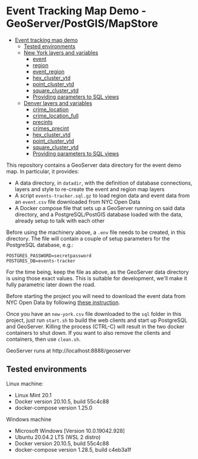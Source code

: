 # Event Tracking Map Demo - GeoServer/PostGIS/MapStore 

- [Event tracking map demo](#nyc-event-map-demo-geoserver)
  - [Tested environments](#tested-environments)
  - [New York layers and variables](./NEW-YORK.md#new-york-layers-and-variables)
    - [event](./NEW-YORK.md#event)
    - [region](./NEW-YORK.md#region)
    - [event_region](./NEW-YORK.md#event_region)
    - [hex_cluster_ytd](./NEW-YORK.md#hex_cluster_ytd)
    - [point_cluster_ytd](./NEW-YORK.md#point_cluster_ytd)
    - [square_cluster_ytd](./NEW-YORK.md#square_cluster_ytd)
    - [Providing parameters to SQL views](./NEW-YORK.md##providing-parameters-to-sql-views)
  - [Denver layers and variables](./DENVER.md#denver-layers-and-variables)
    - [crime_location](./DENVER#crime_location)
    - [crime_location_full](./DENVER#crime_location_full)
    - [precints](./DENVER#precints)
    - [crimes_precint](./DENVER#crimes_precint)
    - [hex_cluster_ytd](./DENVER.md#hex_cluster_ytd)
    - [point_cluster_ytd](./DENVER.md#point_cluster_ytd)
    - [square_cluster_ytd](./DENVER.md#square_cluster_ytd)
    - [Providing parameters to SQL views](./DENVER.md##providing-parameters-to-sql-views)

This repository contains a GeoServer data directory for the event demo map. In particular, it provides:
- A data directory, in ``datadir``, with the definition of database connections, layers and style to re-create the event and region map layers
- A script ``events-tracker.sql.gz`` to load region data and event data from an ``event.csv`` file downloaded from NYC Open Data
- A Docker compose file that sets up a GeoServer running on said data directory, and a PostgreSQL/PostGIS database loaded with the data, already setup to talk with each other

Before using the machinery above, a ``.env`` file needs to be created, in this directory. The file will contain a couple of 
setup parameters for the PostgreSQL database, e.g.:

```
POSTGRES_PASSWORD=secretpassword
POSTGRES_DB=events-tracker
```

For the time being, keep the file as above, as the GeoServer data directory is using those exact values. This is suitable for development, we'll make it fully parametric later down the road.

Before starting the project you will need to download the event data from NYC Open Data by following [these instruction](./nyc-open-data.md).

Once you have an ``new-york.csv`` file downloaded to the ``sql`` folder in this project, just run ``start.sh`` to build the web clients and start up PostgreSQL and GeoServer. Killing the process (CTRL-C) will result in the two docker containers to shut down.
If you want to also remove the clients and containers, then use ``clean.sh``.

GeoServer runs at http://localhost:8888/geoserver

## Tested environments

Linux machine: 
- Linux Mint 20.1
- Docker version 20.10.5, build 55c4c88
- docker-compose version 1.25.0

Windows machine
- Microsoft Windows [Version 10.0.19042.928]
- Ubuntu 20.04.2 LTS (WSL 2 distro)
- Docker version 20.10.5, build 55c4c88
- docker-compose version 1.28.5, build c4eb3a1f





